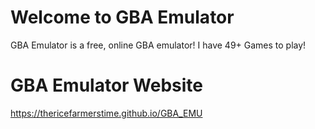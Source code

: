 # Welcome to GBA Emulator

GBA Emulator is a free, online GBA emulator! I have 49+ Games to play!

# GBA Emulator Website

https://thericefarmerstime.github.io/GBA_EMU

